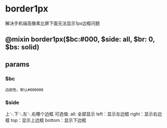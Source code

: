 # border1px
解决手机端高像素比屏下面无法显示1px边框问题

## @mixin border1px($bc:#000, $side: all, $br: 0, $bs: solid)

## params

### $bc 
    边颜色，默认#000000

### $side
上＼下＼左＼右哪个边框 可选值:
    all: 全部显示
    left：显示左边框
    right：显示右边框
    top：显示上边框
    bottom：显示下边框
